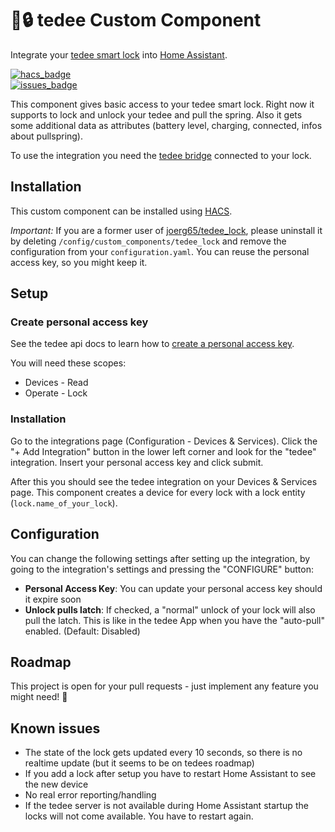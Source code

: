 # 🤖🔒 tedee Custom Component

Integrate your [tedee smart lock](https://tedee.com/product-info/lock/) into [Home Assistant](https://www.home-assistant.io/).

[![hacs_badge](https://img.shields.io/badge/HACS-Default-41BDF5.svg?style=for-the-badge)](https://github.com/hacs/integration)  
[![issues_badge](https://img.shields.io/github/issues-raw/patrickhilker/tedee_hass_integration?style=for-the-badge)](https://github.com/patrickhilker/tedee_hass_integration/issues)  


This component gives basic access to your tedee smart lock. Right now it supports to lock and unlock your tedee and pull the spring. Also it gets some additional data as attributes (battery level, charging, connected, infos about pullspring).

To use the integration you need the [tedee bridge](https://tedee.com/product-info/bridge/) connected to your lock.

## Installation

This custom component can be installed using [HACS](https://hacs.xyz/).

*Important:* If you are a former user of [joerg65/tedee_lock](https://github.com/joerg65/tedee_lock), please uninstall it by deleting `/config/custom_components/tedee_lock` and remove the configuration from your `configuration.yaml`. You can reuse the personal access key, so you might keep it.

## Setup

### Create personal access key

See the tedee api docs to learn how to [create a personal access key](https://tedee-tedee-api-doc.readthedocs-hosted.com/en/latest/howtos/authenticate.html#personal-access-key).

You will need these scopes:

   - Devices - Read
   - Operate - Lock

### Installation

Go to the integrations page (Configuration - Devices & Services). Click the "+ Add Integration" button in the lower left corner and look for the "tedee" integration. Insert your personal access key and click submit.

After this you should see the tedee integration on your Devices & Services page. This component creates a device for every lock with a lock entity (`lock.name_of_your_lock`).

## Configuration

You can change the following settings after setting up the integration, by going to the integration's settings and pressing the "CONFIGURE" button:

- **Personal Access Key**: You can update your personal access key should it expire soon
- **Unlock pulls latch**: If checked, a "normal" unlock of your lock will also pull the latch. This is like in the tedee App when you have the "auto-pull" enabled. (Default: Disabled)

## Roadmap

This project is open for your pull requests - just implement any feature you might need! 🚀

## Known issues

- The state of the lock gets updated every 10 seconds, so there is no realtime update (but it seems to be on tedees roadmap)
- If you add a lock after setup you have to restart Home Assistant to see the new device
- No real error reporting/handling
- If the tedee server is not available during Home Assistant startup the locks will not come available. You have to restart again.
